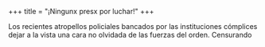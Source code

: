 +++
title = "¡Ningunx presx por luchar!"
+++

Los recientes atropellos policiales bancados por las instituciones cómplices
dejar a la vista una cara no olvidada de las fuerzas del orden.
Censurando 
